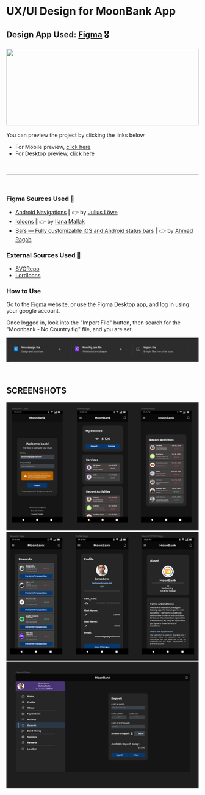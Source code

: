 # UX/UI Design for MoonBank App

## Design App Used: [Figma](https://www.figma.com/) 🎖

<img src="https://upload.wikimedia.org/wikipedia/commons/3/33/Figma-logo.svg" width="100%" height="200">

<br/>

You can preview the project by clicking the links below

- For Mobile preview, [click here](https://www.figma.com/file/eHU7d4sWTSz2qUaFrTkKNA/MoonBank---No-Country?node-id=0%3A1)
- For Desktop preview, [click here](https://www.figma.com/file/eHU7d4sWTSz2qUaFrTkKNA/MoonBank---No-Country?node-id=501%3A1700)

<br/>
<hr/>
<br/>

### Figma Sources Used 🎨

- [Android Navigations](https://www.figma.com/community/file/895622112730090829) ‖ 👉 by [Julius Löwe](https://www.figma.com/@loewe)
- [IoIcons](https://www.figma.com/community/file/1030151439728596277) ‖ 👉 by [Ilana Mallak](https://www.figma.com/@ilanamallak)
- [Bars — Fully customizable iOS and Android status bars](https://www.figma.com/community/file/1138623020723719349) ‖ 👉 by [Ahmad Ragab](https://www.figma.com/@ahmadragab)

### External Sources Used 🛒

- [SVGRepo](https://www.svgrepo.com/)
- [LordIcons](https://lordicon.com/)

### How to Use

Go to the [Figma](https://www.figma.com/) website, or use the Figma Desktop app, and log in using your google account.

Once logged in, look into the "Import File" button, then search for the "Moonbank - No Country.fig" file, and you are set.

![](./Figma-ImportFile.png)

<br/>

## SCREENSHOTS

![](./Screenshot%201.png)
![](./Screenshot%202.png)
![](./Screenshot%203.png)

